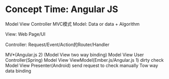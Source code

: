 # Concept Time: Angular JS


Model View Controller
	MVC模式
	Model:
	Data or data + Algorithm

   View:
   Web Page/UI

   Controller:
   Request/Event/Action的Router/Handler



MV*(Angular.js 2) (Model View two way binding)
Model View User Controller(Spring)
Model View ViewModel(Ember.js/Angular.js 1) dirty check
Model View Presenter(Android) send request to check manually
Tow way data binding
